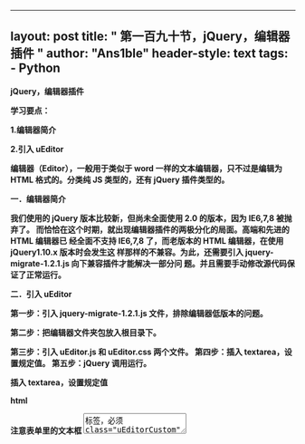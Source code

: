 
---
layout: post
title: " 第一百九十节，jQuery，编辑器插件 "
author: "Ans1ble"
header-style: text
tags:
      - Python
---


**jQuery，编辑器插件**



**学习要点：**

**1.编辑器简介**

**2.引入 uEditor**



**编辑器（Editor），一般用于类似于 word 一样的文本编辑器，只不过是编辑为 HTML 格式的。分类纯 JS 类型的，还有 jQuery
插件类型的。**



**一．编辑器简介**

**我们使用的 jQuery 版本比较新，但尚未全面使用 2.0 的版本，因为 IE6,7,8 被抛弃了。
而恰恰在这个时期，就出现编辑器插件的两极分化的局面。高端和先进的 HTML 编辑器已 经全面不支持 IE6,7,8 了，而老版本的 HTML 编辑器，在使用
jQuery1.10.x 版本时会发生这 样那样的不兼容。为此，还需要引入 jquery-migrate-1.2.1.js 向下兼容插件才能解决一部分问
题。并且需要手动修改源代码保证了正常运行。**



**二．引入 uEditor**

**第一步：引入 jquery-migrate-1.2.1.js 文件，排除编辑器低版本的问题。**

**第二步：把编辑器文件夹包放入根目录下。**

**第三步：引入 uEditor.js 和 uEditor.css 两个文件。 第四步：插入 textarea，设置规定值。 第五步：jQuery
调用运行。**



**插入 textarea，设置规定值**

**html**

**注意表单里的文本框 <textarea>标签，必须class="uEditorCustom"**

[code]

    <textarea class="uEditorCustom" name="content">请填写问题描述！</textarea>
[/code]



**uEditor()方法，让一个 **< textarea>标签**文本框，执行编辑器方法，一般在 ** **< textarea>标签上使用******

**js代码**

[code]

    $('.uEditorCustom').uEditor();
[/code]

![](https://images2015.cnblogs.com/blog/955761/201703/955761-20170326155318908-1954550829.png)

**注意：如果文本框内容无法传输到数据库，通过$('.uEditorIframe').contents().find('#iframeBody').html(),获取到输入框内容，然后在ajaxSubmit()里面当做额外参数传递**



**屏蔽低版本浏览器不支持jQuery的浏览器**

**可以用js判断浏览器的版本，然后跳转到指定提示页面**

